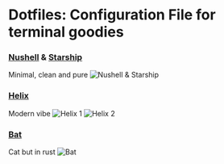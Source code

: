 # Dotfiles: Configuration File for terminal goodies

### [Nushell](https://nushell.sh) & [Starship](https://starship.rs)
Minimal, clean and pure
![Nushell & Starship](https://github.com/Yuuki1578/dotfiles/assets/img/nushell_starship.jpg)

### [Helix](https://helix-editor.com)
Modern vibe
![Helix 1](https://github.com/Yuuki1578/dotfiles/assets/img/helix1.jpg)
![Helix 2](https://github.com/Yuuki1578/dotfiles/assets/img/helix2.jpg)

### [Bat](https://github.com/sharkdp/bat)
Cat but in rust
![Bat](https://github.com/Yuuki1578/dotfiles/assets/img/bat.jpg)
